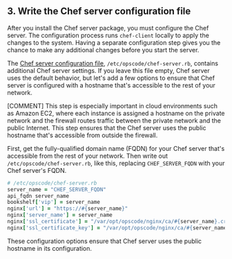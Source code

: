 ## 3. Write the Chef server configuration file

After you install the Chef server package, you must configure the Chef server. The configuration process runs `chef-client` locally to apply the changes to the system. Having a separate configuration step gives you the chance to make any additional changes before you start the server.

The [Chef server configuration file](https://docs.chef.io/config_rb_server.html), <code class="file-path">/etc/opscode/chef-server.rb</code>, contains additional Chef server settings. If you leave this file empty, Chef server uses the default behavior, but let's add a few options to ensure that Chef server is configured with a hostname that's accessible to the rest of your network.

[COMMENT] This step is especially important in cloud environments such as Amazon EC2, where each instance is assigned a hostname on the private network and the firewall routes traffic between the private network and the public Internet. This step ensures that the Chef server uses the public hostname that's accessible from outside the firewall.

First, get the fully-qualified domain name (FQDN) for your Chef server that's accessible from the rest of your network. Then write out <code class="file-path">/etc/opscode/chef-server.rb</code>, like this, replacing <code class="placeholder">CHEF\_SERVER\_FQDN</code> with your Chef server's FQDN.

```ruby
# /etc/opscode/chef-server.rb
server_name = "CHEF_SERVER_FQDN"
api_fqdn server_name
bookshelf['vip'] = server_name
nginx['url'] = "https://#{server_name}"
nginx['server_name'] = server_name
nginx['ssl_certificate'] = "/var/opt/opscode/nginx/ca/#{server_name}.crt"
nginx['ssl_certificate_key'] = "/var/opt/opscode/nginx/ca/#{server_name}.key"
```

These configuration options ensure that Chef server uses the public hostname in its configuration.
